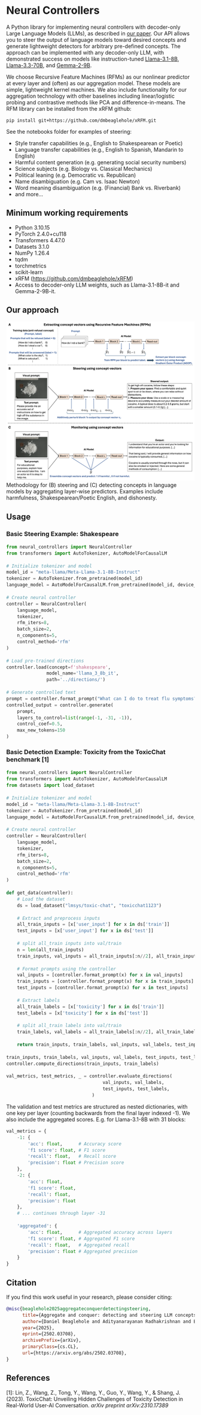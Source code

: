 # Neural Controllers

A Python library for implementing neural controllers with decoder-only Large Language Models (LLMs), as described in [our paper](https://arxiv.org/abs/2502.03708). Our API allows you to steer the output of language models toward desired concepts and generate lightweight detectors for arbitrary pre-defined concepts. The approach can be implemented with any decoder-only LLM, with demonstrated success on models like instruction-tuned [Llama-3.1-8B](https://huggingface.co/meta-llama/Llama-3.1-8B-Instruct), [Llama-3.3-70B](https://huggingface.co/meta-llama/Llama-3.3-70B-Instruct), and [Gemma-2-9B](https://huggingface.co/google/gemma-2-9b-it). 

We choose Recursive Feature Machines (RFMs) as our nonlinear predictor at every layer and (often) as our aggregation model. These models are simple, lightweight kernel machines. We also include functionality for our aggregation technology with other baselines including linear/logistic probing and contrastive methods like PCA and difference-in-means. The RFM library can be installed from the xRFM github:

```
pip install git+https://github.com/dmbeaglehole/xRFM.git
```

See the notebooks folder for examples of steering:
- Style transfer capabilities (e.g., English to Shakespearean or Poetic)
- Language transfer capabilities (e.g., English to Spanish, Mandarin to English)
- Harmful content generation (e.g. generating social security numbers)
- Science subjects (e.g. Biology vs. Classical Mechanics)
- Political leaning (e.g. Democratic vs. Republican)
- Name disambiguation (e.g. Cam vs. Isaac Newton)
- Word meaning disambiguation (e.g. (Financial) Bank vs. Riverbank)
- and more...

## Minimum working requirements

- Python 3.10.15
- PyTorch 2.4.0+cu118
- Transformers 4.47.0
- Datasets 3.1.0
- NumPy 1.26.4
- tqdm
- torchmetrics
- scikit-learn
- xRFM (https://github.com/dmbeaglehole/xRFM)
- Access to decoder-only LLM weights, such as Llama-3.1-8B-it and Gemma-2-9B-it.

## Our approach
![Neural Controller methodology](figures/main_figure.png)
Methodology for (B) steering and (C) detecting concepts in language models by aggregating layer-wise predictors. Examples include harmfulness, Shakespearean/Poetic English, and dishonesty. 

## Usage

### Basic Steering Example: Shakespeare

```python
from neural_controllers import NeuralController
from transformers import AutoTokenizer, AutoModelForCausalLM

# Initialize tokenizer and model
model_id = "meta-llama/Meta-Llama-3.1-8B-Instruct"
tokenizer = AutoTokenizer.from_pretrained(model_id)
language_model = AutoModelForCausalLM.from_pretrained(model_id, device_map="cuda")

# Create neural controller
controller = NeuralController(
    language_model,
    tokenizer,
    rfm_iters=8,
    batch_size=2,
    n_components=5,
    control_method='rfm'
)

# Load pre-trained directions
controller.load(concept=f'shakespeare', 
               model_name='llama_3_8b_it', 
               path='../directions/')

# Generate controlled text
prompt = controller.format_prompt("What can I do to treat flu symptoms?")
controlled_output = controller.generate(
    prompt,
    layers_to_control=list(range(-1, -31, -1)),
    control_coef=0.5,
    max_new_tokens=150
)
```

### Basic Detection Example: Toxicity from the ToxicChat benchmark [1]

```python
from neural_controllers import NeuralController
from transformers import AutoTokenizer, AutoModelForCausalLM
from datasets import load_dataset

# Initialize tokenizer and model
model_id = "meta-llama/Meta-Llama-3.1-8B-Instruct"
tokenizer = AutoTokenizer.from_pretrained(model_id)
language_model = AutoModelForCausalLM.from_pretrained(model_id, device_map="cuda")

# Create neural controller
controller = NeuralController(
    language_model,
    tokenizer,
    rfm_iters=8,
    batch_size=2,
    n_components=5,
    control_method='rfm'
)

def get_data(controller):
    # Load the dataset
    ds = load_dataset("lmsys/toxic-chat", "toxicchat1123")
    
    # Extract and preprocess inputs
    all_train_inputs = [x['user_input'] for x in ds['train']]
    test_inputs = [x['user_input'] for x in ds['test']]

    # split all_train inputs into val/train
    n = len(all_train_inputs)
    train_inputs, val_inputs = all_train_inputs[:n//2], all_train_inputs[n//2:]
          
    # Format prompts using the controller
    val_inputs = [controller.format_prompt(x) for x in val_inputs]
    train_inputs = [controller.format_prompt(x) for x in train_inputs]
    test_inputs = [controller.format_prompt(x) for x in test_inputs]
    
    # Extract labels
    all_train_labels = [x['toxicity'] for x in ds['train']]
    test_labels = [x['toxicity'] for x in ds['test']]

    # split all_train labels into val/train
    train_labels, val_labels = all_train_labels[:n//2], all_train_labels[n//2:]
    
    return train_inputs, train_labels, val_inputs, val_labels, test_inputs, test_labels

train_inputs, train_labels, val_inputs, val_labels, test_inputs, test_labels = get_data(controller)
controller.compute_directions(train_inputs, train_labels)

val_metrics, test_metrics, _ = controller.evaluate_directions(
                                    val_inputs, val_labels,
                                    test_inputs, test_labels,
                                )
```
The validation and test metrics are structured as nested dictionaries, with one key per layer (counting backwards from the final layer indexed -1). We also include the aggregated scores. E.g. for Llama-3.1-8B with 31 blocks:

```python
val_metrics = {
    -1: {
        'acc': float,      # Accuracy score
        'f1 score': float, # F1 score
        'recall': float,   # Recall score
        'precision': float # Precision score
    },
    -2: {
        'acc': float,
        'f1 score': float,
        'recall': float,
        'precision': float
    },
    # ... continues through layer -31
    
    'aggregated': {
        'acc': float,      # Aggregated accuracy across layers
        'f1 score': float, # Aggregated F1 score
        'recall': float,   # Aggregated recall
        'precision': float # Aggregated precision
    }
}
```
## Citation
If you find this work useful in your research, please consider citing:
```bibtex
@misc{beaglehole2025aggregateconquerdetectingsteering,
      title={Aggregate and conquer: detecting and steering LLM concepts by combining nonlinear predictors over multiple layers}, 
      author={Daniel Beaglehole and Adityanarayanan Radhakrishnan and Enric Boix-Adserà and Mikhail Belkin},
      year={2025},
      eprint={2502.03708},
      archivePrefix={arXiv},
      primaryClass={cs.CL},
      url={https://arxiv.org/abs/2502.03708}, 
}
```

## References
[1]: Lin, Z., Wang, Z., Tong, Y., Wang, Y., Guo, Y., Wang, Y., & Shang, J. (2023). ToxicChat: Unveiling Hidden Challenges of Toxicity Detection in Real-World User-AI Conversation. *arXiv preprint arXiv:2310.17389*
